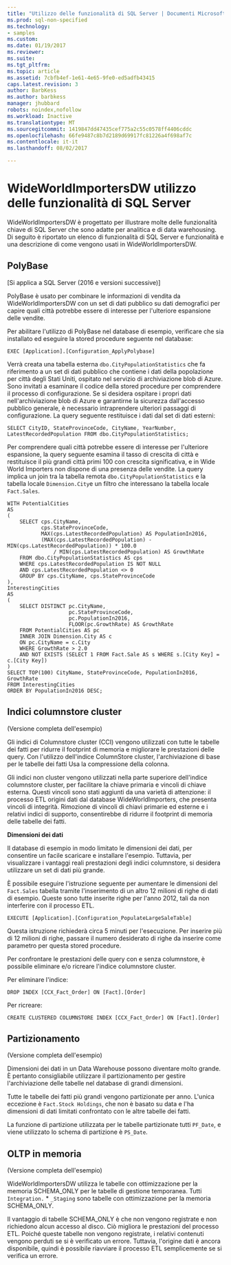```yaml
---
title: "Utilizzo delle funzionalità di SQL Server | Documenti Microsoft"
ms.prod: sql-non-specified
ms.technology:
- samples
ms.custom: 
ms.date: 01/19/2017
ms.reviewer: 
ms.suite: 
ms.tgt_pltfrm: 
ms.topic: article
ms.assetid: 7cbfb4ef-1e61-4e65-9fe0-ed5adfb43415
caps.latest.revision: 3
author: BarbKess
ms.author: barbkess
manager: jhubbard
robots: noindex,nofollow
ms.workload: Inactive
ms.translationtype: MT
ms.sourcegitcommit: 1419847dd47435cef775a2c55c0578ff4406cddc
ms.openlocfilehash: 66fe9487c8b7d2189d69917fc81226a4f698af7c
ms.contentlocale: it-it
ms.lasthandoff: 08/02/2017

---
```

# <a name="wideworldimportersdw-use-of-sql-server-features-and-capabilities"></a>WideWorldImportersDW utilizzo delle funzionalità di SQL Server
WideWorldImportersDW è progettato per illustrare molte delle funzionalità chiave di SQL Server che sono adatte per analitica e di data warehousing. Di seguito è riportato un elenco di funzionalità di SQL Server e funzionalità e una descrizione di come vengono usati in WideWorldImportersDW.

## <a name="polybase"></a>PolyBase

[Si applica a SQL Server (2016 e versioni successive)]

PolyBase è usato per combinare le informazioni di vendita da WideWorldImportersDW con un set di dati pubblico su dati demografici per capire quali città potrebbe essere di interesse per l'ulteriore espansione delle vendite.

Per abilitare l'utilizzo di PolyBase nel database di esempio, verificare che sia installato ed eseguire la stored procedure seguente nel database:

    EXEC [Application].[Configuration_ApplyPolybase]

Verrà creata una tabella esterna `dbo.CityPopulationStatistics` che fa riferimento a un set di dati pubblico che contiene i dati della popolazione per città degli Stati Uniti, ospitato nel servizio di archiviazione blob di Azure. Sono invitati a esaminare il codice della stored procedure per comprendere il processo di configurazione. Se si desidera ospitare i propri dati nell'archiviazione blob di Azure e garantirne la sicurezza dall'accesso pubblico generale, è necessario intraprendere ulteriori passaggi di configurazione. La query seguente restituisce i dati dal set di dati esterni:

    SELECT CityID, StateProvinceCode, CityName, YearNumber, LatestRecordedPopulation FROM dbo.CityPopulationStatistics;

Per comprendere quali città potrebbe essere di interesse per l'ulteriore espansione, la query seguente esamina il tasso di crescita di città e restituisce il più grandi città primi 100 con crescita significativa, e in Wide World Importers non dispone di una presenza delle vendite. La query implica un join tra la tabella remota `dbo.CityPopulationStatistics` e la tabella locale `Dimension.City`e un filtro che interessano la tabella locale `Fact.Sales`.

    WITH PotentialCities
    AS
    (
        SELECT cps.CityName,
               cps.StateProvinceCode,
               MAX(cps.LatestRecordedPopulation) AS PopulationIn2016,
               (MAX(cps.LatestRecordedPopulation) - MIN(cps.LatestRecordedPopulation)) * 100.0
                   / MIN(cps.LatestRecordedPopulation) AS GrowthRate
        FROM dbo.CityPopulationStatistics AS cps
        WHERE cps.LatestRecordedPopulation IS NOT NULL
        AND cps.LatestRecordedPopulation <> 0
        GROUP BY cps.CityName, cps.StateProvinceCode
    ),
    InterestingCities
    AS
    (
        SELECT DISTINCT pc.CityName,
                        pc.StateProvinceCode,
                        pc.PopulationIn2016,
                        FLOOR(pc.GrowthRate) AS GrowthRate
        FROM PotentialCities AS pc
        INNER JOIN Dimension.City AS c
        ON pc.CityName = c.City
        WHERE GrowthRate > 2.0
        AND NOT EXISTS (SELECT 1 FROM Fact.Sale AS s WHERE s.[City Key] = c.[City Key])
    )
    SELECT TOP(100) CityName, StateProvinceCode, PopulationIn2016, GrowthRate
    FROM InterestingCities
    ORDER BY PopulationIn2016 DESC;

## <a name="clustered-columnstore-indexes"></a>Indici columnstore cluster

(Versione completa dell'esempio)

Gli indici di Columnstore cluster (CCI) vengono utilizzati con tutte le tabelle dei fatti per ridurre il footprint di memoria e migliorare le prestazioni delle query. Con l'utilizzo dell'indice ColumnStore cluster, l'archiviazione di base per le tabelle dei fatti Usa la compressione della colonna.

Gli indici non cluster vengono utilizzati nella parte superiore dell'indice columnstore cluster, per facilitare la chiave primaria e vincoli di chiave esterna. Questi vincoli sono stati aggiunti da una varietà di attenzione: il processo ETL origini dati dal database WideWorldImporters, che presenta vincoli di integrità. Rimozione di vincoli di chiavi primarie ed esterne e i relativi indici di supporto, consentirebbe di ridurre il footprint di memoria delle tabelle dei fatti.

**Dimensioni dei dati**

Il database di esempio in modo limitato le dimensioni dei dati, per consentire un facile scaricare e installare l'esempio. Tuttavia, per visualizzare i vantaggi reali prestazioni degli indici columnstore, si desidera utilizzare un set di dati più grande.

È possibile eseguire l'istruzione seguente per aumentare le dimensioni del `Fact.Sales` tabella tramite l'inserimento di un altro 12 milioni di righe di dati di esempio. Queste sono tutte inserite righe per l'anno 2012, tali da non interferire con il processo ETL.

    EXECUTE [Application].[Configuration_PopulateLargeSaleTable]

Questa istruzione richiederà circa 5 minuti per l'esecuzione. Per inserire più di 12 milioni di righe, passare il numero desiderato di righe da inserire come parametro per questa stored procedure.

Per confrontare le prestazioni delle query con e senza columnstore, è possibile eliminare e/o ricreare l'indice columnstore cluster.

Per eliminare l'indice:

    DROP INDEX [CCX_Fact_Order] ON [Fact].[Order]

Per ricreare:

    CREATE CLUSTERED COLUMNSTORE INDEX [CCX_Fact_Order] ON [Fact].[Order]

## <a name="partitioning"></a>Partizionamento

(Versione completa dell'esempio)

Dimensioni dei dati in un Data Warehouse possono diventare molto grande. È pertanto consigliabile utilizzare il partizionamento per gestire l'archiviazione delle tabelle nel database di grandi dimensioni.

Tutte le tabelle dei fatti più grandi vengono partizionate per anno. L'unica eccezione è `Fact.Stock Holdings`, che non è basato su data e l'ha dimensioni di dati limitati confrontato con le altre tabelle dei fatti.

La funzione di partizione utilizzata per le tabelle partizionate tutti `PF_Date`, e viene utilizzato lo schema di partizione è `PS_Date`.

## <a name="in-memory-oltp"></a>OLTP in memoria

(Versione completa dell'esempio)

WideWorldImportersDW utilizza le tabelle con ottimizzazione per la memoria SCHEMA_ONLY per le tabelle di gestione temporanea. Tutti `Integration.` * `_Staging` sono tabelle con ottimizzazione per la memoria SCHEMA_ONLY.

Il vantaggio di tabelle SCHEMA_ONLY è che non vengono registrate e non richiedono alcun accesso al disco. Ciò migliora le prestazioni del processo ETL. Poiché queste tabelle non vengono registrate, i relativi contenuti vengono perduti se si è verificato un errore. Tuttavia, l'origine dati è ancora disponibile, quindi è possibile riavviare il processo ETL semplicemente se si verifica un errore.

